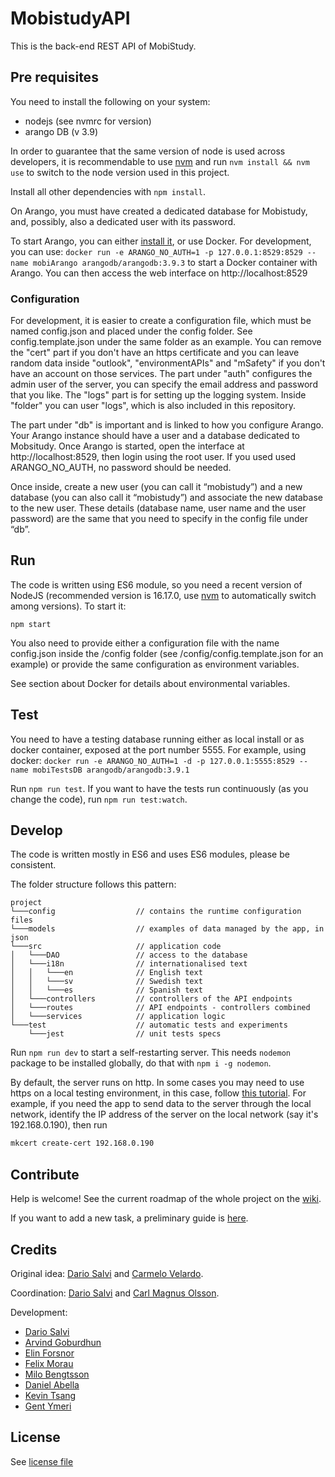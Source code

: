 # MobistudyAPI

This is the back-end REST API of MobiStudy.

## Pre requisites

You need to install the following on your system:

- nodejs (see nvmrc for version)
- arango DB (v 3.9)

In order to guarantee that the same version of node is used across developers, it is recommendable to use [nvm](https://github.com/nvm-sh/nvm) and run `nvm install && nvm use` to switch to the node version used in this project.

Install all other dependencies with `npm install`.

On Arango, you must have created a dedicated database for Mobistudy, and, possibly,
also a dedicated user with its password.

To start Arango, you can either [install it](https://www.arangodb.com/), or use Docker. For development, you can use:
`docker run -e ARANGO_NO_AUTH=1 -p 127.0.0.1:8529:8529 --name mobiArango arangodb/arangodb:3.9.3`
to start a Docker container with Arango. You can then access the web interface on http://localhost:8529

### Configuration

For development, it is easier to create a configuration file, which must be named config.json and placed under the config folder.
See config.template.json under the same folder as an example.
You can remove the "cert" part if you don't have an https certificate and you can leave random data inside "outlook", "environmentAPIs" and "mSafety" if you don't have an account on those services.
The part under "auth" configures the admin user of the server, you can specify the email address and password that you like.
The "logs" part is for setting up the logging system. Inside "folder" you can user "logs", which is also included in this repository.

The part under "db" is important and is linked to how you configure Arango.
Your Arango instance should have a user and a database dedicated to Mobsitudy.
Once Arango is started, open the interface at http://localhost:8529, then login using the root user. If you used used ARANGO_NO_AUTH, no password should be needed.

Once inside, create a new user (you can call it “mobistudy”) and a new database (you can also call it “mobistudy”) and associate the new database to the new user. These details (database name, user name and the user password) are the same that you need to specify in the config file under “db”.

## Run

The code is written using ES6 module, so you need a recent version of NodeJS (recommended version is 16.17.0, use [nvm](https://github.com/nvm-sh/nvm) to automatically switch among versions).
To start it:

    npm start

You also need to provide either a configuration file with the name config.json
inside the /config folder (see /config/config.template.json for an example) or
provide the same configuration as environment variables.

See section about Docker for details about environmental variables.

## Test

You need to have a testing database running either as local install or as docker container, exposed at the port number 5555.
For example, using docker:
`docker run -e ARANGO_NO_AUTH=1 -d -p 127.0.0.1:5555:8529 --name mobiTestsDB arangodb/arangodb:3.9.1`

Run `npm run test`. If you want to have the tests run continuously (as you
change the code), run `npm run test:watch`.

## Develop

The code is written mostly in ES6 and uses ES6 modules, please be consistent.

The folder structure follows this pattern:
```
project
└───config                  // contains the runtime configuration files
└───models                  // examples of data managed by the app, in json
└───src                     // application code
│   └───DAO                 // access to the database
│   └───i18n                // internationalised text
│   │   └───en              // English text
│   │   └───sv              // Swedish text
│   │   └───es              // Spanish text
│   └───controllers         // controllers of the API endpoints
│   └───routes              // API endpoints - controllers combined
│   └───services            // application logic
└───test                    // automatic tests and experiments
    └───jest                // unit tests specs
```

Run `npm run dev` to start a self-restarting server. This needs `nodemon` package to be installed globally, do that with `npm i -g nodemon`.

By default, the server runs on http. In some cases you may need to use https on a local testing environment, in this case, follow [this tutorial](https://javascript.plainenglish.io/enable-https-for-localhost-during-local-development-in-node-js-96204453d72b). For example, if you need the app to send data to the server through the local network, identify the IP address of the server on the local network (say it's 192.168.0.190), then run

```sh
mkcert create-cert 192.168.0.190
```

## Contribute

Help is welcome!
See the current roadmap of the whole project on the [wiki](https://github.com/Mobistudy/MobistudyAPI/wiki/Roadmap).

If you want to add a new task, a preliminary guide is [here](https://github.com/Mobistudy/MobistudyAPI/wiki/NewTask).


## Credits

Original idea: [Dario Salvi](https://github.com/dariosalvi78) and [Carmelo Velardo](https://github.com/2dvisio).

Coordination: [Dario Salvi](https://github.com/dariosalvi78) and [Carl Magnus Olsson](https://github.com/Trasselkalle).

Development:
- [Dario Salvi](https://github.com/dariosalvi78)
- [Arvind Goburdhun](https://github.com/arvgo)
- [Elin Forsnor](https://github.com/elinforsnor)
- [Felix Morau](https://github.com/femosc2)
- [Milo Bengtsson](https://github.com/palladog)
- [Daniel Abella](https://github.com/assimilate)
- [Kevin Tsang](https://github.com/kevinchtsang)
- [Gent Ymeri](https://github.com/gentymeri)


## License

See [license file](LICENSE)
